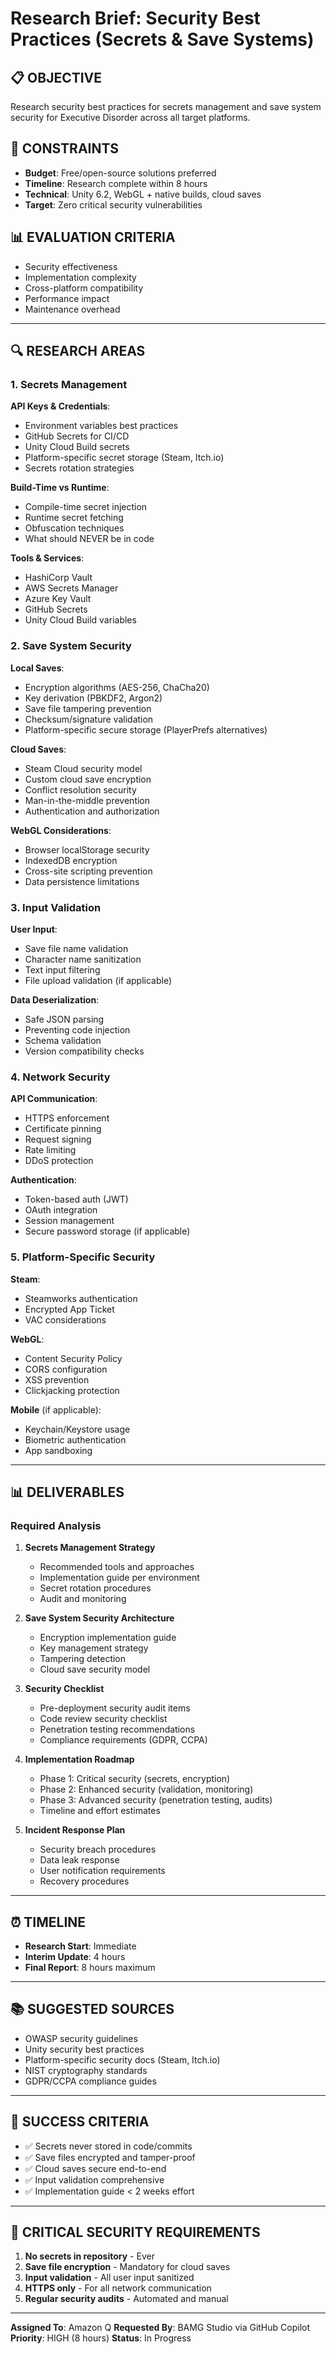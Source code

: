 # Research Brief: Security Best Practices (Secrets & Save Systems)

## 📋 OBJECTIVE
Research security best practices for secrets management and save system security for Executive Disorder across all target platforms.

## 🎯 CONSTRAINTS
- **Budget**: Free/open-source solutions preferred
- **Timeline**: Research complete within 8 hours
- **Technical**: Unity 6.2, WebGL + native builds, cloud saves
- **Target**: Zero critical security vulnerabilities

## 📊 EVALUATION CRITERIA
- Security effectiveness
- Implementation complexity
- Cross-platform compatibility
- Performance impact
- Maintenance overhead

---

## 🔍 RESEARCH AREAS

### 1. Secrets Management
**API Keys & Credentials**:
- Environment variables best practices
- GitHub Secrets for CI/CD
- Unity Cloud Build secrets
- Platform-specific secret storage (Steam, Itch.io)
- Secrets rotation strategies

**Build-Time vs Runtime**:
- Compile-time secret injection
- Runtime secret fetching
- Obfuscation techniques
- What should NEVER be in code

**Tools & Services**:
- HashiCorp Vault
- AWS Secrets Manager
- Azure Key Vault
- GitHub Secrets
- Unity Cloud Build variables

### 2. Save System Security
**Local Saves**:
- Encryption algorithms (AES-256, ChaCha20)
- Key derivation (PBKDF2, Argon2)
- Save file tampering prevention
- Checksum/signature validation
- Platform-specific secure storage (PlayerPrefs alternatives)

**Cloud Saves**:
- Steam Cloud security model
- Custom cloud save encryption
- Conflict resolution security
- Man-in-the-middle prevention
- Authentication and authorization

**WebGL Considerations**:
- Browser localStorage security
- IndexedDB encryption
- Cross-site scripting prevention
- Data persistence limitations

### 3. Input Validation
**User Input**:
- Save file name validation
- Character name sanitization
- Text input filtering
- File upload validation (if applicable)

**Data Deserialization**:
- Safe JSON parsing
- Preventing code injection
- Schema validation
- Version compatibility checks

### 4. Network Security
**API Communication**:
- HTTPS enforcement
- Certificate pinning
- Request signing
- Rate limiting
- DDoS protection

**Authentication**:
- Token-based auth (JWT)
- OAuth integration
- Session management
- Secure password storage (if applicable)

### 5. Platform-Specific Security
**Steam**:
- Steamworks authentication
- Encrypted App Ticket
- VAC considerations

**WebGL**:
- Content Security Policy
- CORS configuration
- XSS prevention
- Clickjacking protection

**Mobile** (if applicable):
- Keychain/Keystore usage
- Biometric authentication
- App sandboxing

---

## 📊 DELIVERABLES

### Required Analysis
1. **Secrets Management Strategy**
   - Recommended tools and approaches
   - Implementation guide per environment
   - Secret rotation procedures
   - Audit and monitoring

2. **Save System Security Architecture**
   - Encryption implementation guide
   - Key management strategy
   - Tampering detection
   - Cloud save security model

3. **Security Checklist**
   - Pre-deployment security audit items
   - Code review security checklist
   - Penetration testing recommendations
   - Compliance requirements (GDPR, CCPA)

4. **Implementation Roadmap**
   - Phase 1: Critical security (secrets, encryption)
   - Phase 2: Enhanced security (validation, monitoring)
   - Phase 3: Advanced security (penetration testing, audits)
   - Timeline and effort estimates

5. **Incident Response Plan**
   - Security breach procedures
   - Data leak response
   - User notification requirements
   - Recovery procedures

---

## ⏰ TIMELINE
- **Research Start**: Immediate
- **Interim Update**: 4 hours
- **Final Report**: 8 hours maximum

---

## 📚 SUGGESTED SOURCES
- OWASP security guidelines
- Unity security best practices
- Platform-specific security docs (Steam, Itch.io)
- NIST cryptography standards
- GDPR/CCPA compliance guides

---

## 🎯 SUCCESS CRITERIA
- ✅ Secrets never stored in code/commits
- ✅ Save files encrypted and tamper-proof
- ✅ Cloud saves secure end-to-end
- ✅ Input validation comprehensive
- ✅ Implementation guide < 2 weeks effort

---

## 🚨 CRITICAL SECURITY REQUIREMENTS
1. **No secrets in repository** - Ever
2. **Save file encryption** - Mandatory for cloud saves
3. **Input validation** - All user input sanitized
4. **HTTPS only** - For all network communication
5. **Regular security audits** - Automated and manual

---

**Assigned To**: Amazon Q
**Requested By**: BAMG Studio via GitHub Copilot
**Priority**: HIGH (8 hours)
**Status**: In Progress
